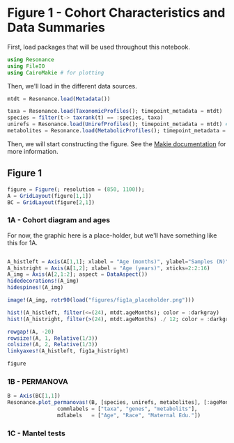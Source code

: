 # Figure 1 - Cohort Characteristics and Data Summaries

First, load packages that will be used throughout this notebook.

```julia
using Resonance
using FileIO
using CairoMakie # for plotting
```

Then, we'll load in the different data sources.

```julia
mtdt = Resonance.load(Metadata())

taxa = Resonance.load(TaxonomicProfiles(); timepoint_metadata = mtdt)
species = filter(t-> taxrank(t) == :species, taxa)
unirefs = Resonance.load(UnirefProfiles(); timepoint_metadata = mtdt) # this can take a bit
metabolites = Resonance.load(MetabolicProfiles(); timepoint_metadata = mtdt)
```



Then, we will start constructing the figure.
See the [Makie documentation](https://makie.juliaplots.org/stable/tutorials/layout-tutorial/) for more information.


## Figure 1


```julia
figure = Figure(; resolution = (850, 1100));
A = GridLayout(figure[1,1])
BC = GridLayout(figure[2,1])

```

### 1A - Cohort diagram and ages

For now, the graphic here is a place-holder, but we'll have something like this for 1A.

```julia

A_histleft = Axis(A[1,1]; xlabel = "Age (months)", ylabel="Samples (N)") # TODO: set xticks to match cartoon
A_histright = Axis(A[1,2]; xlabel = "Age (years)", xticks=2:2:16)
A_img = Axis(A[2,1:2]; aspect = DataAspect())
hidedecorations!(A_img)
hidespines!(A_img)

image!(A_img, rotr90(load("figures/fig1a_placeholder.png")))

hist!(A_histleft, filter(<=(24), mtdt.ageMonths); color = :darkgray)
hist!(A_histright, filter(>(24), mtdt.ageMonths) ./ 12; color = :darkgray, bins=8)

rowgap!(A, -20)
rowsize!(A, 1, Relative(1/3))
colsize!(A, 2, Relative(1/3))
linkyaxes!(A_histleft, fig1a_histright)

figure
```

### 1B - PERMANOVA

```julia
B = Axis(BC[1,1])
Resonance.plot_permanovas!(B, [species, unirefs, metabolites], [:ageMonths, :race, :maternalEd];
                commlabels = ["taxa", "genes", "metabolits"],
                mdlabels   = ["Age", "Race", "Maternal Edu."])

```

### 1C - Mantel tests

```julia




```